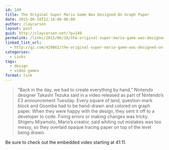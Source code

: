 ```yaml
---
id: 149
title: The Original Super Mario Game Was Designed On Graph Paper
date: 2015-06-18T12:18:08-06:00
author: claycarson
layout: post
guid: http://claycarson.net/?p=149
permalink: /links/2015/06/18/the-original-super-mario-game-was-designed-on-graph-paper/
linked_list_url:
  - http://qz.com/429862/the-original-super-mario-game-was-designed-on-graph-paper/
categories:
  - Links
tags:
  - design
  - video games
format: link
---
```

<blockquote>
  “Back in the day, we had to create everything by hand,” Nintendo designer Takashi Tezuka said in a video released as part of Nintendo’s E3 announcement Tuesday. Every square of land, question-mark block and Goomba had to be hand-drawn and colored on graph paper. When they were happy with the design, they sent it off to a developer to code. Fixing errors or making changes was tricky. Shigeru Miyamoto, Mario’s creator, said whiting out mistakes was too messy, so they overlaid opaque tracing paper on top of the level being drawn.
</blockquote>

Be sure to check out the embedded video starting at 41:11.